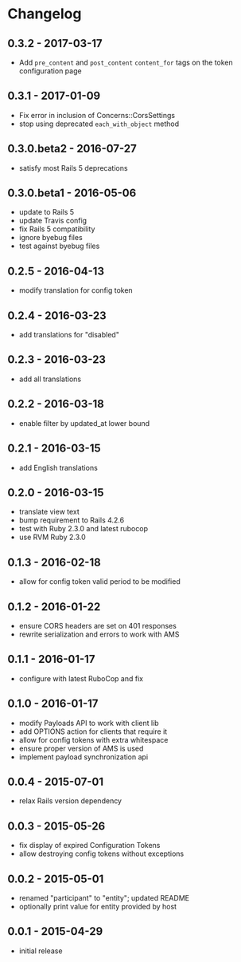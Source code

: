 # Changelog

## 0.3.2 - 2017-03-17
* Add `pre_content` and `post_content` `content_for` tags on the token
  configuration page

## 0.3.1 - 2017-01-09

* Fix error in inclusion of Concerns::CorsSettings
* stop using deprecated `each_with_object` method

## 0.3.0.beta2 - 2016-07-27

* satisfy most Rails 5 deprecations

## 0.3.0.beta1 - 2016-05-06

* update to Rails 5
* update Travis config
* fix Rails 5 compatibility
* ignore byebug files
* test against byebug files

## 0.2.5 - 2016-04-13

* modify translation for config token

## 0.2.4 - 2016-03-23

* add translations for "disabled"

## 0.2.3 - 2016-03-23

* add all translations

## 0.2.2 - 2016-03-18

* enable filter by updated_at lower bound

## 0.2.1 - 2016-03-15

* add English translations

## 0.2.0 - 2016-03-15

* translate view text
* bump requirement to Rails 4.2.6
* test with Ruby 2.3.0 and latest rubocop
* use RVM Ruby 2.3.0

## 0.1.3 - 2016-02-18

* allow for config token valid period to be modified

## 0.1.2 - 2016-01-22

* ensure CORS headers are set on 401 responses
* rewrite serialization and errors to work with AMS

## 0.1.1 - 2016-01-17

* configure with latest RuboCop and fix

## 0.1.0 - 2016-01-17

* modify Payloads API to work with client lib
* add OPTIONS action for clients that require it
* allow for config tokens with extra whitespace
* ensure proper version of AMS is used
* implement payload synchronization api

## 0.0.4 - 2015-07-01

* relax Rails version dependency

## 0.0.3 - 2015-05-26

* fix display of expired Configuration Tokens
* allow destroying config tokens without exceptions

## 0.0.2 - 2015-05-01

* renamed "participant" to "entity"; updated README
* optionally print value for entity provided by host

## 0.0.1 - 2015-04-29

* initial release
